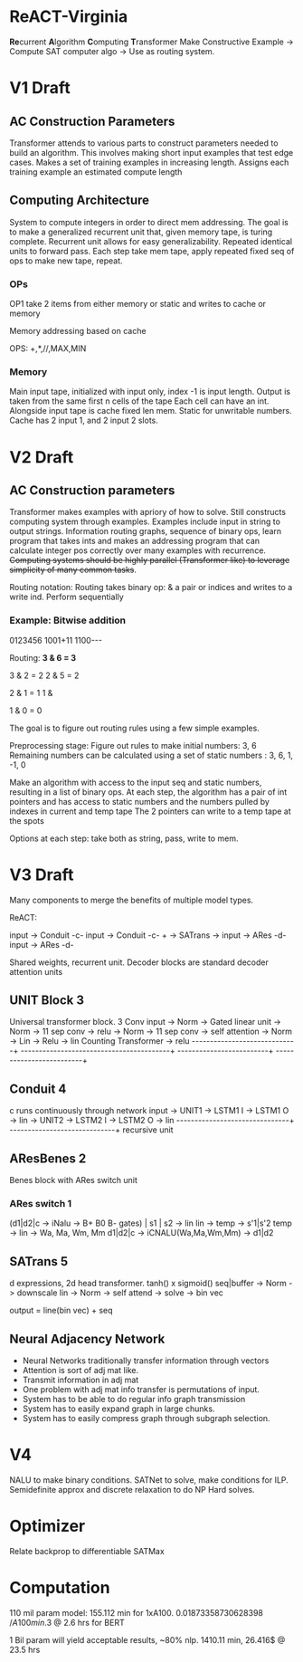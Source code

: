 # ReACT-Virginia
**Re**current **A**lgorithm **C**omputing **T**ransformer
Make Constructive Example -> Compute SAT computer algo -> Use as routing system.

# V1 Draft
## AC Construction Parameters
Transformer attends to various parts to construct parameters needed to build an algorithm.
This involves making short input examples that test edge cases.
Makes a set of training examples in increasing length. Assigns each training example an estimated compute length

## Computing Architecture
System to compute integers in order to direct mem addressing.
The goal is to make a generalized recurrent unit that, given memory tape, is turing complete.
Recurrent unit allows for easy generalizability. Repeated identical units to forward pass.
Each step take mem tape, apply repeated fixed seq of ops to make new tape, repeat.
### OPs
OP1 take 2 items from either memory or static and writes to cache or memory

Memory addressing based on cache

OPS: +,*,//,MAX,MIN

### Memory
Main input tape, initialized with input only, index -1 is input length.
Output is taken from the same first n cells of the tape
Each cell can have an int.
Alongside input tape is cache fixed len mem.
Static for unwritable numbers.
Cache has 2 input 1, and 2 input 2 slots.

# V2 Draft
## AC Construction parameters 
Transformer makes examples with apriory of how to solve. Still constructs computing system through examples. Examples include input in string to output strings. Information routing graphs, sequence of binary ops, learn program that takes ints and makes an addressing program that can calculate integer pos correctly over many examples with recurrence. ~~Computing systems should be highly parallel (Transformer like) to leverage simplicity of many common tasks~~.

Routing notation: Routing takes binary op: & a pair or indices and writes to a write ind. Perform sequentially

### Example: Bitwise addition
0123456
1001+11
1100---

Routing:
**3 & 6 = 3**

3 & 2 = 2
2 & 5 = 2

2 & 1 = 1
1 & 

1 & 0 = 0


The goal is to figure out routing rules using a few simple examples.

Preprocessing stage: Figure out rules to make initial numbers: 3, 6
Remaining numbers can be calculated using a set of static numbers : 3, 6, 1, -1, 0

Make an algorithm with access to the input seq and static numbers, resulting in a list of binary ops.
At each step, the algorithm has a pair of int pointers and has access to static numbers and the numbers pulled by indexes in current and temp tape
The 2 pointers can write to a temp tape at the spots

Options at each step: take both as string, pass, write to mem.

# V3 Draft
Many components to merge the benefits of multiple model types.

ReACT:

input -> Conduit  -c-             input -> Conduit  -c-
                  + -> SATrans -> 
input -> ARes     -d-             input -> ARes     -d-

Shared weights, recurrent unit.
Decoder blocks are standard decoder attention units

## UNIT Block 3
  Universal transformer block.
                                        3 Conv
  input -> Norm -> Gated linear unit -> Norm -> 11 sep conv -> relu            -> Norm -> 11 sep conv -> self attention -> Norm -> Lin -> Relu -> lin
                                        Counting Transformer -> relu 
        -----------------------------+ -----------------------------------------+              -------------------------+ -------------------------+
## Conduit 4
  c runs continuously through network
  input -> UNIT1 -> LSTM1 I -> LSTM1 O -> lin -> UNIT2 -> LSTM2 I -> LSTM2 O -> lin
             -------------------------------+          -----------------------------+
  recursive unit

## AResBenes 2
  Benes block with ARes switch unit

### ARes switch 1
  (d1|d2|c -> iNalu -> B+ B0 B- gates) | s1 | s2 -> lin lin -> temp -> s'1|s'2
   temp -> lin -> Wa, Ma, Wm, Mm
   d1|d2|c -> iCNALU(Wa,Ma,Wm,Mm) -> d1|d2
   
## SATrans 5
  d expressions, 2d head transformer. tanh() x sigmoid()
  seq|buffer -> Norm -> downscale lin -> Norm -> self attend -> solve -> bin vec
  
  output = line(bin vec) + seq
  
  
## Neural Adjacency Network
- Neural Networks traditionally transfer information through vectors
- Attention is sort of adj mat like.
- Transmit information in adj mat
- One problem with adj mat info transfer is permutations of input.
- System has to be able to do regular info graph transmission
- System has to easily expand graph in large chunks.
- System has to easily compress graph through subgraph selection.
  
# V4
NALU to make binary conditions. SATNet to solve, make conditions for ILP. Semidefinite approx and discrete relaxation to do NP Hard solves.

# Optimizer
Relate backprop to differentiable SATMax


# Computation

110 mil param model: 155.112 min for 1xA100. 0.01873358730628398 $/A100 min. 3$ @ 2.6 hrs for BERT

1 Bil param will yield acceptable results, ~80% nlp. 1410.11 min, 26.416$ @ 23.5 hrs


